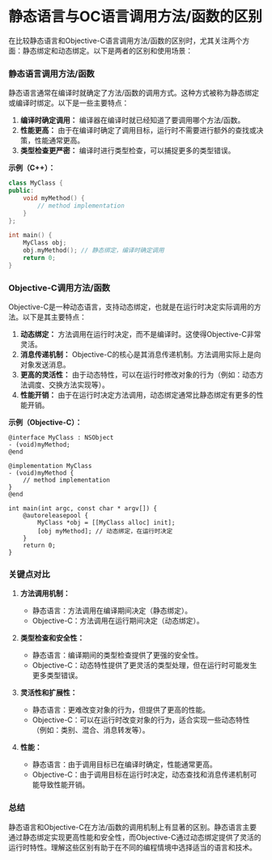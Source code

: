 # 静态语言与OC语言调用方法/函数的区别

在比较静态语言和Objective-C语言调用方法/函数的区别时，尤其关注两个方面：静态绑定和动态绑定。以下是两者的区别和使用场景：

### 静态语言调用方法/函数
静态语言通常在编译时就确定了方法/函数的调用方式。这种方式被称为静态绑定或编译时绑定。以下是一些主要特点：

1. **编译时确定调用：** 编译器在编译时就已经知道了要调用哪个方法/函数。
2. **性能更高：** 由于在编译时确定了调用目标，运行时不需要进行额外的查找或决策，性能通常更高。
3. **类型检查更严密：** 编译时进行类型检查，可以捕捉更多的类型错误。

**示例（C++）：**
```cpp
class MyClass {
public:
    void myMethod() {
        // method implementation
    }
};

int main() {
    MyClass obj;
    obj.myMethod(); // 静态绑定，编译时确定调用
    return 0;
}
```

### Objective-C调用方法/函数
Objective-C是一种动态语言，支持动态绑定，也就是在运行时决定实际调用的方法。以下是其主要特点：

1. **动态绑定：** 方法调用在运行时决定，而不是编译时。这使得Objective-C非常灵活。
2. **消息传递机制：** Objective-C的核心是其消息传递机制。方法调用实际上是向对象发送消息。
3. **更高的灵活性：** 由于动态特性，可以在运行时修改对象的行为（例如：动态方法调度、交换方法实现等）。
4. **性能开销：** 由于在运行时决定方法调用，动态绑定通常比静态绑定有更多的性能开销。

**示例（Objective-C）：**
```objc
@interface MyClass : NSObject
- (void)myMethod;
@end

@implementation MyClass
- (void)myMethod {
    // method implementation
}
@end

int main(int argc, const char * argv[]) {
    @autoreleasepool {
        MyClass *obj = [[MyClass alloc] init];
        [obj myMethod]; // 动态绑定，在运行时决定
    }
    return 0;
}
```

### 关键点对比

1. **方法调用机制：**
   - 静态语言：方法调用在编译期间决定（静态绑定）。
   - Objective-C：方法调用在运行期间决定（动态绑定）。

2. **类型检查和安全性：**
   - 静态语言：编译期间的类型检查提供了更强的安全性。
   - Objective-C：动态特性提供了更灵活的类型处理，但在运行时可能发生更多类型错误。

3. **灵活性和扩展性：**
   - 静态语言：更难改变对象的行为，但提供了更高的性能。
   - Objective-C：可以在运行时改变对象的行为，适合实现一些动态特性（例如：类别、混合、消息转发等）。

4. **性能：**
   - 静态语言：由于调用目标已在编译时确定，性能通常更高。
   - Objective-C：由于调用目标在运行时决定，动态查找和消息传递机制可能导致性能开销。

### 总结
静态语言和Objective-C在方法/函数的调用机制上有显著的区别。静态语言主要通过静态绑定实现更高性能和安全性，而Objective-C通过动态绑定提供了灵活的运行时特性。理解这些区别有助于在不同的编程情境中选择适当的语言和技术。
